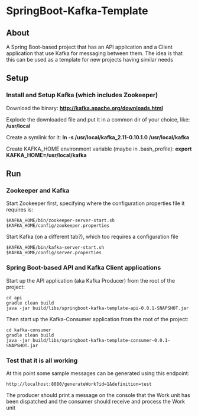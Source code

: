 # SpringBoot-Kafka-Template

## About

A Spring Boot-based project that has an API application and a Client application that use Kafka for messaging between them.  The idea is that this can be used as a template for new projects having similar needs

## Setup

### Install and Setup Kafka (which includes Zookeeper)

Download the binary:    **http://kafka.apache.org/downloads.html**

Explode the downloaded file and put it in a common dir of your choice, like:    **/usr/local**

Create a symlink for it:   **ln -s /usr/local/kafka_2.11-0.10.1.0 /usr/local/kafka**

Create KAFKA_HOME environment variable (maybe in .bash_profile): **export KAFKA_HOME=/usr/local/kafka**

## Run

### Zookeeper and Kafka

Start Zookeeper first, specifying where the configuration properties file it requires is:

	$KAFKA_HOME/bin/zookeeper-server-start.sh  $KAFKA_HOME/config/zookeeper.properties

Start Kafka (on a different tab?), which too requires a configuration file

	$KAFKA_HOME/bin/kafka-server-start.sh  $KAFKA_HOME/config/server.properties

### Spring Boot-based API and Kafka Client applications

Start up the API application (aka Kafka Producer) from the root of the project:

    cd api
    gradle clean build
    java -jar build/libs/springboot-kafka-template-api-0.0.1-SNAPSHOT.jar

Then start up the Kafka-Consumer application from the root of the project:
     
    cd kafka-consumer
    gradle clean build
    java -jar build/libs/springboot-kafka-template-consumer-0.0.1-SNAPSHOT.jar

### Test that it is all working

At this point some sample messages can be generated using this endpoint:

    http://localhost:8080/generateWork?id=1&definition=test

The producer should print a message on the console that the Work unit has been dispatched and the consumer should receive and process the Work unit
